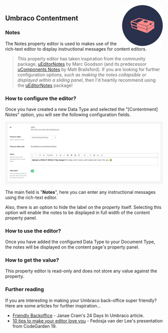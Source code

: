 <img src="../assets/img/logo.png" alt="Umbraco Contentment Logo" title="A shoebox of Umbraco happiness." height="130" align="right">

## Umbraco Contentment

### Notes

The Notes property editor is used to makes use of the rich-text editor to display instructional messages for content editors.

> This property editor has taken inspiration from the community package, [uEditorNotes](https://our.umbraco.com/packages/backoffice-extensions/ueditornotes/) by Marc Goodson (and its predecessor [uComponents Notes](http://ucomponents.github.io/data-types/notes/) by Matt Brailsford).
> If you are looking for further configuration options, _such as making the notes collapsible or displayed within a sliding panel_, then I'd heartily recommend using the [uEditorNotes](https://our.umbraco.com/packages/backoffice-extensions/ueditornotes/) package!


### How to configure the editor?

Once you have created a new Data Type and selected the "[Contentment] Notes" option, you will see the following configuration fields.

![Configuration Editor for Notes](notes--configuration-editor.png)

The main field is "**Notes**", here you can enter any instructional messages using the rich-text editor.

Also, there is an option to hide the label on the property itself. Selecting this option will enable the notes to be displayed in full width of the content property panel.


### How to use the editor?

Once you have added the configured Data Type to your Document Type, the notes will be displayed on the content page's property panel.


### How to get the value?

This property editor is read-only and does not store any value against the property.


### Further reading

If you are interesting in making your Umbraco back-office super friendly? Here are some articles for further inspiration...

- [Friendly Backoffice](https://24days.in/umbraco-cms/2016/friendly-backoffice/) - Janae Cram's 24 Days In Umbraco article.
- [10 tips to make your editor love you](https://www.perplex.nl/10-tips) - Fedosja van der Lee's presentation from CodeGarden 19.
